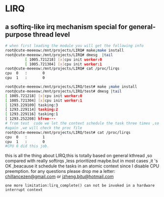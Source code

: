 # LIRQ
a softirq-like irq mechanism special for general-purpose thread level 
----------

```sh
# when first loading the module you will get the following info
root@cute-meeeow:/mnt/projects/LIRQ# make;make install
root@cute-meeeow:/mnt/projects/LIRQ# dmesg  |tail
         [ 1005.721218] [x]cpu init worker:0
         [ 1005.721304] [x]cpu init worker:1
root@cute-meeeow:/mnt/projects/LIRQ# cat /proc/lirqs 
cpu  0   :       0
cpu  1   :       0

root@cute-meeeow:/mnt/projects/LIRQ/test# make ;make install 
root@cute-meeeow:/mnt/projects/LIRQ/test# dmesg |tail
[ 1005.721218] [x]cpu init worker:0
[ 1005.721304] [x]cpu init worker:1
[ 1293.229109] tasking:3
[ 1293.229114] tasking:2
[ 1293.229116] tasking:1
[ 1293.252208] kfree---
# from test  code we let the context schedule the task three times ,so we will have 3 output lines
#again ,we will check the proc file
root@cute-meeeow:/mnt/projects/LIRQ/test# cat /proc/lirqs 
cpu  0   :       1
cpu  1   :       0
#CPU 0 did this job.
```
this is all the thing about LIRQ,this is totally based on general kthread ,so compared with really softirqs ,less prioritized maybe.but in most cases ,it 's OK ,beacause it schedule the tasks in an atomic context since I disable CPU preemption.
for any questions please drop me a letter: chillancezen@gmail.com or jzheng.bjtu@hotmail.com
```
one more limitation:lirq_complete() can not be invoked in a hardware interrupt context
```
